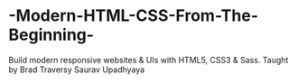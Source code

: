 # -Modern-HTML-CSS-From-The-Beginning-
Build modern responsive websites &amp; UIs with HTML5, CSS3 &amp; Sass. Taught by Brad Traversy
Saurav Upadhyaya